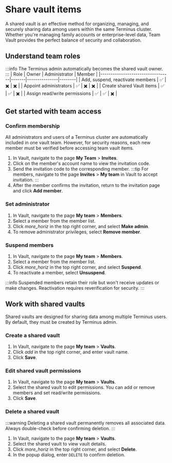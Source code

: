 # Share vault items
A shared vault is an effective method for organizing, managing, and securely sharing data among users within the same Terminus cluster. Whether you're managing family accounts or enterprise-level data, Team Vault provides the perfect balance of security and collaboration.

## Understand team roles
:::info
The Terminus admin automatically becomes the shared vault owner.
:::
| Role                             | Owner | Administrator | Member |
|----------------------------------|-------|---------------|--------|
| Add, suspend, reactivate members	 | ✅     | ✖️            | ✖️     |
| Appoint administrators           | ✅     | ✖️            | ✖️     |
| Create shared Vault items        | ✅     | ✅️            | ✖️     |
| Assign read/write permissions    | ✅     | ✅             | ✖️     |

## Get started with team access
### Confirm membership
All administrators and users of a Terminus cluster are automatically included in one vault team. However, for security reasons, each new member must be verified before accessing team vault items.

1. In Vault, navigate to the page **My Team** > **Invites**.
2. Click on the member's account name to view the invitation code.
3. Send the invitation code to the corresponding member.
   :::tip
   For members, navigate to the page **Invites** > **My team** in Vault to accept invitation.
   :::
4. After the member confirms the invitation, return to the invitation page and click **Add member**.

### Set administrator
1. In Vault, navigate to the page **My team** > **Members**.
2. Select a member from the member list. 
3. Click <i class="material-icons">more_horiz</i> in the top right corner, and select **Make admin**.
4. To remove administrator privileges, select **Remove member**.

### Suspend members
1. In Vault, navigate to the page **My team** > **Members**.
2. Select a member from the member list.
3. Click <i class="material-icons">more_horiz</i> in the top right corner, and select **Suspend**.
4. To reactivate a member, select **Unsuspend**.

:::info
Suspended members retain their role but won't receive updates or make changes. Reactivation requires reverification for security.
:::

## Work with shared vaults
Shared vaults are designed for sharing data among multiple Terminus users. By default, they must be created by Terminus admin.
### Create a shared vault
1. In Vault, navigate to the page **My team** > **Vaults**.
2. Click <i class="material-icons">add</i> in the top right corner, and enter vault name.
3. Click **Save**.

### Edit shared vault permissions
1. In Vault, navigate to the page **My team** > **Vaults**. 
2. Select the shared vault to edit permissions. You can add or remove members and set read/write permissions.
3. Click **Save**.

### Delete a shared vault
:::warning
Deleting a shared vault permanently removes all associated data. Always double-check before confirming deletion.
:::
1. In Vault, navigate to the page **My team** > **Vaults**.
2. Select the shared vault to view vault details.
3. Click <i class="material-icons">more_horiz</i> in the top right corner, and select **Delete**.
4. In the popup dialog, enter `DELETE` to confirm deletion.
